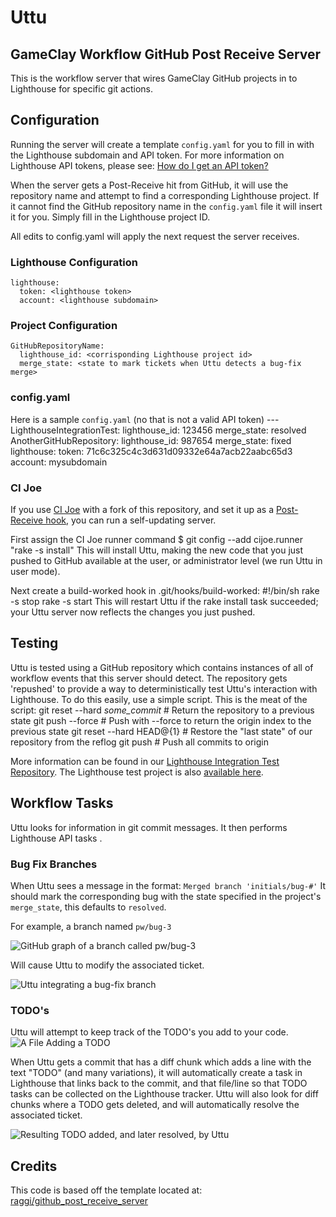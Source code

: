 # Uttu
## GameClay Workflow GitHub Post Receive Server
This is the workflow server that wires GameClay GitHub projects in to Lighthouse for specific git actions.

## Configuration
Running the server will create a template `config.yaml` for you to fill in with the Lighthouse subdomain and API token. For more information on Lighthouse API tokens, please see: [How do I get an API token?](https://lighthouse.tenderapp.com/faqs/api/how-do-i-get-an-api-token)

When the server gets a Post-Receive hit from GitHub, it will use the repository name and attempt to find a corresponding Lighthouse project. If it cannot find the GitHub repository name in the `config.yaml` file it will insert it for you. Simply fill in the Lighthouse project ID. 

All edits to config.yaml will apply the next request the server receives.

### Lighthouse Configuration
    lighthouse: 
      token: <lighthouse token>
      account: <lighthouse subdomain>

### Project Configuration
    GitHubRepositoryName:
      lighthouse_id: <corrisponding Lighthouse project id>
      merge_state: <state to mark tickets when Uttu detects a bug-fix merge>

### config.yaml
Here is a sample `config.yaml` (no that is not a valid API token)
    --- 
    LighthouseIntegrationTest: 
      lighthouse_id: 123456
      merge_state: resolved
    AnotherGitHubRepository: 
      lighthouse_id: 987654
      merge_state: fixed
    lighthouse: 
      token: 71c6c325c4c3d631d09332e64a7acb22aabc65d3
      account: mysubdomain

### CI Joe
If you use [CI Joe](http://github.com/defunkt/cijoe) with a fork of this repository, and set it up as a [Post-Receive hook](http://help.github.com/post-receive-hooks/), you can run a self-updating server.

First assign the CI Joe runner command
    $ git config --add cijoe.runner "rake -s install"
This will install Uttu, making the new code that you just pushed to GitHub available at the user, or administrator level (we run Uttu in user mode).

Next create a build-worked hook in .git/hooks/build-worked:
    #!/bin/sh
    rake -s stop
    rake -s start
This will restart Uttu if the rake install task succeeded; your Uttu server now reflects the changes you just pushed.

## Testing
Uttu is tested using a GitHub repository which contains instances of all of workflow events that this server should detect. The repository gets 'repushed' to provide a way to deterministically test Uttu's interaction with Lighthouse. To do this easily, use a simple script. This is the meat of the script:
    git reset --hard _some\_commit_ # Return the repository to a previous state
    git push --force                # Push with --force to return the origin index to the previous state
    git reset --hard HEAD@{1}       # Restore the "last state" of our repository from the reflog
    git push                        # Push all commits to origin

More information can be found in our [Lighthouse Integration Test Repository](http://github.com/ZeroStride/LighthouseIntegrationTest). The Lighthouse test project is also [available here](http://gameclay.lighthouseapp.com/projects/47141/home).

## Workflow Tasks
Uttu looks for information in git commit messages. It then performs Lighthouse API tasks .

### Bug Fix Branches
When Uttu sees a message in the format: `Merged branch 'initials/bug-#'` It should mark the corresponding bug with the state specified in the project's `merge_state`, this defaults to `resolved`.

For example, a branch named `pw/bug-3`

![GitHub graph of a branch called pw/bug-3](http://farm3.static.flickr.com/2722/4392858949_043b9972b6_o.png)

Will cause Uttu to modify the associated ticket.

![Uttu integrating a bug-fix branch](http://farm5.static.flickr.com/4051/4392829731_c9b7f6e14f_o.png)

### TODO's
Uttu will attempt to keep track of the TODO's you add to your code.
![A File Adding a TODO](http://farm3.static.flickr.com/2689/4397061993_cda5b972ed_o.png)

When Uttu gets a commit that has a diff chunk which adds a line with the text "TODO" (and many variations), it will automatically create a task in Lighthouse that links back to the commit, and that file/line so that TODO tasks can be collected on the Lighthouse tracker. Uttu will also look for diff chunks where a TODO gets deleted, and will automatically resolve the associated ticket. 

![Resulting TODO added, and later resolved, by Uttu](http://farm5.static.flickr.com/4043/4397828336_40bf22c315_o.png)

## Credits
This code is based off the template located at: [raggi/github_post_receive_server](http://github.com/raggi/github_post_receive_server/)